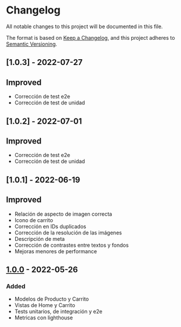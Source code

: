 # Changelog

All notable changes to this project will be documented in this file.

The format is based on [Keep a Changelog](https://keepachangelog.com/en/1.0.0/),
and this project adheres to [Semantic Versioning](https://semver.org/spec/v2.0.0.html).

## [1.0.3] - 2022-07-27
## Improved
-   Corrección de test e2e
-   Corrección de test de unidad

## [1.0.2] - 2022-07-01
## Improved
-   Corrección de test e2e
-   Corrección de test de unidad

## [1.0.1] - 2022-06-19
## Improved
-   Relación de aspecto de imagen correcta
-   Icono de carrito
-   Corrección en IDs duplicados
-   Corrección de la resolución de las imágenes
-   Descripción de meta
-   Corrección de contrastes entre textos y fondos
-   Mejoras menores de performance

## [1.0.0] - 2022-05-26

### Added

-   Modelos de Producto y Carrito
-   Vistas de Home y Carrito
-   Tests unitarios, de integración y e2e
-   Metricas con lighthouse

[unreleased]: https://github.com/frlp-utn-ingsoft/shopp/compare/v1.0.0...HEAD
[1.0.0]: https://github.com/frlp-utn-ingsoft/shopp/releases/tag/v1.0.0
